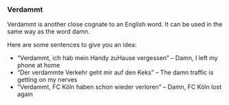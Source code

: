 ### Verdammt

Verdammt is another close cognate to an English word. It can be used in the same way as the word damn.

Here are some sentences to give you an idea:

- “Verdammt, ich hab mein Handy zuHause vergessen” – Damn, I left my phone at home
- “Der verdammte Verkehr geht mir auf den Keks” – The damn traffic is getting on my nerves
- “Verdammt, FC Köln haben schon wieder verloren” – Damn, FC Köln lost again